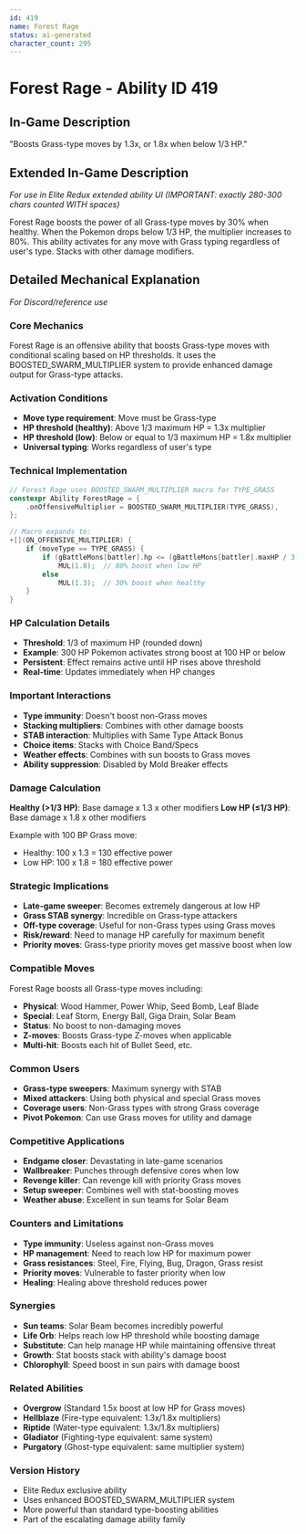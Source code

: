 ```yaml
---
id: 419
name: Forest Rage
status: ai-generated
character_count: 295
---
```


# Forest Rage - Ability ID 419

## In-Game Description
"Boosts Grass-type moves by 1.3x, or 1.8x when below 1/3 HP."

## Extended In-Game Description
*For use in Elite Redux extended ability UI (IMPORTANT: exactly 280-300 chars counted WITH spaces)*

Forest Rage boosts the power of all Grass-type moves by 30% when healthy. When the Pokemon drops below 1/3 HP, the multiplier increases to 80%. This ability activates for any move with Grass typing regardless of user's type. Stacks with other damage modifiers.

## Detailed Mechanical Explanation
*For Discord/reference use*

### Core Mechanics
Forest Rage is an offensive ability that boosts Grass-type moves with conditional scaling based on HP thresholds. It uses the BOOSTED_SWARM_MULTIPLIER system to provide enhanced damage output for Grass-type attacks.

### Activation Conditions
- **Move type requirement**: Move must be Grass-type
- **HP threshold (healthy)**: Above 1/3 maximum HP = 1.3x multiplier
- **HP threshold (low)**: Below or equal to 1/3 maximum HP = 1.8x multiplier
- **Universal typing**: Works regardless of user's type

### Technical Implementation
```c
// Forest Rage uses BOOSTED_SWARM_MULTIPLIER macro for TYPE_GRASS
constexpr Ability ForestRage = {
    .onOffensiveMultiplier = BOOSTED_SWARM_MULTIPLIER(TYPE_GRASS),
};

// Macro expands to:
+[](ON_OFFENSIVE_MULTIPLIER) {
    if (moveType == TYPE_GRASS) {
        if (gBattleMons[battler].hp <= (gBattleMons[battler].maxHP / 3))
            MUL(1.8);  // 80% boost when low HP
        else
            MUL(1.3);  // 30% boost when healthy
    }
}
```

### HP Calculation Details
- **Threshold**: 1/3 of maximum HP (rounded down)
- **Example**: 300 HP Pokemon activates strong boost at 100 HP or below
- **Persistent**: Effect remains active until HP rises above threshold
- **Real-time**: Updates immediately when HP changes

### Important Interactions
- **Type immunity**: Doesn't boost non-Grass moves
- **Stacking multipliers**: Combines with other damage boosts
- **STAB interaction**: Multiplies with Same Type Attack Bonus
- **Choice items**: Stacks with Choice Band/Specs
- **Weather effects**: Combines with sun boosts to Grass moves
- **Ability suppression**: Disabled by Mold Breaker effects

### Damage Calculation
**Healthy (>1/3 HP)**: Base damage x 1.3 x other modifiers
**Low HP (≤1/3 HP)**: Base damage x 1.8 x other modifiers

Example with 100 BP Grass move:
- Healthy: 100 x 1.3 = 130 effective power
- Low HP: 100 x 1.8 = 180 effective power

### Strategic Implications
- **Late-game sweeper**: Becomes extremely dangerous at low HP
- **Grass STAB synergy**: Incredible on Grass-type attackers
- **Off-type coverage**: Useful for non-Grass types using Grass moves
- **Risk/reward**: Need to manage HP carefully for maximum benefit
- **Priority moves**: Grass-type priority moves get massive boost when low

### Compatible Moves
Forest Rage boosts all Grass-type moves including:
- **Physical**: Wood Hammer, Power Whip, Seed Bomb, Leaf Blade
- **Special**: Leaf Storm, Energy Ball, Giga Drain, Solar Beam
- **Status**: No boost to non-damaging moves
- **Z-moves**: Boosts Grass-type Z-moves when applicable
- **Multi-hit**: Boosts each hit of Bullet Seed, etc.

### Common Users
- **Grass-type sweepers**: Maximum synergy with STAB
- **Mixed attackers**: Using both physical and special Grass moves
- **Coverage users**: Non-Grass types with strong Grass coverage
- **Pivot Pokemon**: Can use Grass moves for utility and damage

### Competitive Applications
- **Endgame closer**: Devastating in late-game scenarios
- **Wallbreaker**: Punches through defensive cores when low
- **Revenge killer**: Can revenge kill with priority Grass moves
- **Setup sweeper**: Combines well with stat-boosting moves
- **Weather abuse**: Excellent in sun teams for Solar Beam

### Counters and Limitations
- **Type immunity**: Useless against non-Grass moves
- **HP management**: Need to reach low HP for maximum power
- **Grass resistances**: Steel, Fire, Flying, Bug, Dragon, Grass resist
- **Priority moves**: Vulnerable to faster priority when low
- **Healing**: Healing above threshold reduces power

### Synergies
- **Sun teams**: Solar Beam becomes incredibly powerful
- **Life Orb**: Helps reach low HP threshold while boosting damage
- **Substitute**: Can help manage HP while maintaining offensive threat
- **Growth**: Stat boosts stack with ability's damage boost
- **Chlorophyll**: Speed boost in sun pairs with damage boost

### Related Abilities
- **Overgrow** (Standard 1.5x boost at low HP for Grass moves)
- **Hellblaze** (Fire-type equivalent: 1.3x/1.8x multipliers)
- **Riptide** (Water-type equivalent: 1.3x/1.8x multipliers)
- **Gladiator** (Fighting-type equivalent: same system)
- **Purgatory** (Ghost-type equivalent: same multiplier system)

### Version History
- Elite Redux exclusive ability
- Uses enhanced BOOSTED_SWARM_MULTIPLIER system
- More powerful than standard type-boosting abilities
- Part of the escalating damage ability family